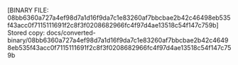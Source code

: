 [BINARY FILE: 08bb6360a727a4ef98d7a1d16f9da7c1e83260af7bbcbae2b42c46498eb535f43acc0f7115111691f2c8f3f0208682966fc4f97d4ae13518c54f147c759b]
Stored copy: docs/converted-binary/08bb6360a727a4ef98d7a1d16f9da7c1e83260af7bbcbae2b42c46498eb535f43acc0f7115111691f2c8f3f0208682966fc4f97d4ae13518c54f147c759b
